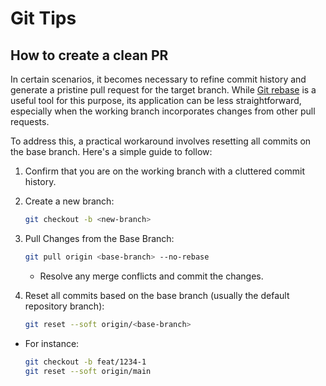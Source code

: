 # Git Tips

## How to create a clean PR

In certain scenarios, it becomes necessary to refine commit history and generate a pristine pull request for the target branch. While [Git rebase](https://docs.github.com/en/get-started/using-git/about-git-rebase) is a useful tool for this purpose, its application can be less straightforward, especially when the working branch incorporates changes from other pull requests.

To address this, a practical workaround involves resetting all commits on the base branch. Here's a simple guide to follow:

1. Confirm that you are on the working branch with a cluttered commit history.
2. Create a new branch:

   ```sh
   git checkout -b <new-branch>
   ```

3. Pull Changes from the Base Branch:

   ```sh
   git pull origin <base-branch> --no-rebase
   ```

   - Resolve any merge conflicts and commit the changes.

4. Reset all commits based on the base branch (usually the default repository branch):
   ```sh
   git reset --soft origin/<base-branch>
   ```

- For instance:

  ```sh
  git checkout -b feat/1234-1
  git reset --soft origin/main
  ```
